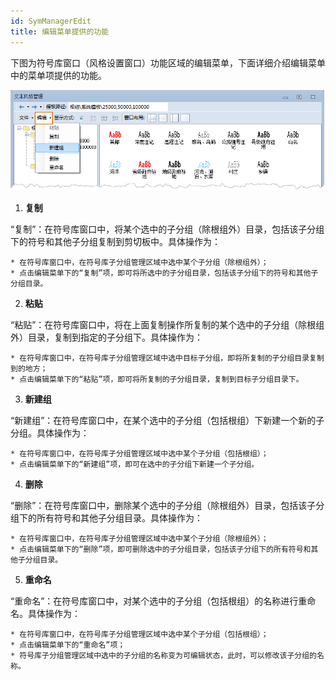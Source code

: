 ```yaml
---
id: SymManagerEdit
title: 编辑菜单提供的功能
---
```

下图为符号库窗口（风格设置窗口）功能区域的编辑菜单，下面详细介绍编辑菜单中的菜单项提供的功能。

![](img/EditMenu.png)  

  
  1. **复制**

“复制”：在符号库窗口中，将某个选中的子分组（除根组外）目录，包括该子分组下的符号和其他子分组复制到剪切板中。具体操作为：

    * 在符号库窗口中，在符号库子分组管理区域中选中某个子分组（除根组外）；
    * 点击编辑菜单下的“复制”项，即可将所选中的子分组目录，包括该子分组下的符号和其他子分组目录。
  2. **粘贴**

“粘贴”：在符号库窗口中，将在上面复制操作所复制的某个选中的子分组（除根组外）目录，复制到指定的子分组下。具体操作为：

    * 在符号库窗口中，在符号库子分组管理区域中选中目标子分组，即将所复制的子分组目录复制到的地方；
    * 点击编辑菜单下的“粘贴”项，即可将所复制的子分组目录，复制到目标子分组目录下。
  3. **新建组**

“新建组”：在符号库窗口中，在某个选中的子分组（包括根组）下新建一个新的子分组。具体操作为：

    * 在符号库窗口中，在符号库子分组管理区域中选中某个子分组（包括根组）；
    * 点击编辑菜单下的“新建组”项，即可在选中的子分组下新建一个子分组。
  4. **删除**

“删除”：在符号库窗口中，删除某个选中的子分组（除根组外）目录，包括该子分组下的所有符号和其他子分组目录。具体操作为：

    * 在符号库窗口中，在符号库子分组管理区域中选中某个子分组（除根组外）；
    * 点击编辑菜单下的“删除”项，即可删除选中的子分组目录，包括该子分组下的所有符号和其他子分组目录。
  5. **重命名**

“重命名”：在符号库窗口中，对某个选中的子分组（包括根组）的名称进行重命名。具体操作为：

    * 在符号库窗口中，在符号库子分组管理区域中选中某个子分组（包括根组）；
    * 点击编辑菜单下的“重命名”项；
    * 符号库子分组管理区域中选中的子分组的名称变为可编辑状态，此时，可以修改该子分组的名称。

